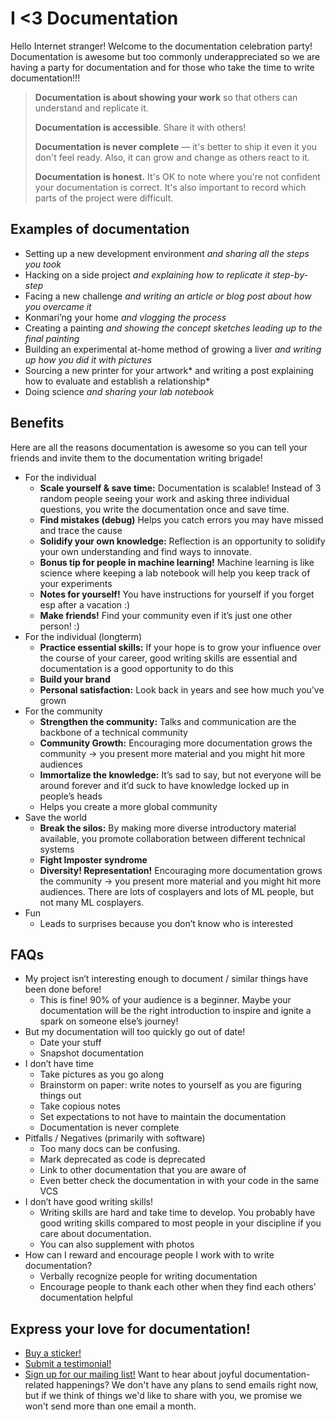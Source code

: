 # I <3 Documentation

Hello Internet stranger! Welcome to the documentation celebration party! Documentation is awesome but too commonly underappreciated so we are having a party for documentation and for those who take the time to write documentation!!!

> **Documentation is about showing your work** so that others can understand and replicate it.
>
> **Documentation is accessible**. Share it with others!
>
> **Documentation is never complete** — it's better to ship it even it you don't feel ready. Also, it can grow and change as others react to it.
>
> **Documentation is honest.** It's OK to note where you're not confident your documentation is correct. It's also important to record which parts of the project were difficult.

## Examples of documentation

* Setting up a new development environment *and sharing all the steps you took*
* Hacking on a side project *and explaining how to replicate it step-by-step*
* Facing a new challenge *and writing an article or blog post about how you overcame it*
* Konmari’ng your home *and vlogging the process*
* Creating a painting *and showing the concept sketches leading up to the final painting*
* Building an experimental at-home method of growing a liver *and writing up how you did it with pictures*
* Sourcing a new printer for your artwork* and writing a post explaining how to evaluate and establish a relationship*
* Doing science *and sharing your lab notebook*

## Benefits

Here are all the reasons documentation is awesome so you can tell your friends and invite them to the documentation writing brigade!

* For the individual
    * **Scale yourself & save time:** Documentation is scalable! Instead of 3 random people seeing your work and asking three individual questions, you write the documentation once and save time.
    * **Find mistakes (debug)** Helps you catch errors you may have missed and trace the cause 
    * **Solidify your own knowledge:** Reflection is an opportunity to solidify your own understanding and find ways to innovate. 
    * **Bonus tip for people in machine learning!** Machine learning is like science where keeping a lab notebook will help you keep track of your experiments
    * **Notes for yourself!** You have instructions for yourself if you forget esp after a vacation :)
    * **Make friends!** Find your community even if it’s just one other person! :) 
* For the individual (longterm)
    * **Practice essential skills:** If your hope is to grow your influence over the course of your career, good writing skills are essential and documentation is a good opportunity to do this
    * **Build your brand**
    * **Personal satisfaction:** Look back in years and see how much you’ve grown
* For the community
    * **Strengthen the community:** Talks and communication are the backbone of a technical community
    * **Community Growth:** Encouraging more documentation grows the community → you present more material and you might hit more audiences
    * **Immortalize the knowledge:** It’s sad to say, but not everyone will be around forever and it’d suck to have knowledge locked up in people’s heads
    * Helps you create a more global community
* Save the world
    * **Break the silos:** By making more diverse introductory material available, you promote collaboration between different technical systems
    * **Fight Imposter syndrome**
    * **Diversity! Representation!** Encouraging more documentation grows the community → you present more material and you might hit more audiences. There are lots of cosplayers and lots of ML people, but not many ML cosplayers. 
* Fun
    * Leads to surprises because you don’t know who is interested

## FAQs

* My project isn’t interesting enough to document / similar things have been done before!
    * This is fine! 90% of your audience is a beginner. Maybe your documentation will be the right introduction to inspire and ignite a spark on someone else’s journey!
* But my documentation will too quickly go out of date!
    * Date your stuff
    * Snapshot documentation
* I don’t have time
    * Take pictures as you go along
    * Brainstorm on paper: write notes to yourself as you are figuring things out
    * Take copious notes
    * Set expectations to not have to maintain the documentation
    * Documentation is never complete
* Pitfalls / Negatives (primarily with software)
    * Too many docs can be confusing. 
    * Mark deprecated as code is deprecated
    * Link to other documentation that you are aware of
    * Even better check the documentation in with your code in the same VCS
* I don’t have good writing skills!
    * Writing skills are hard and take time to develop. You probably have good writing skills compared to most people in your discipline if you care about documentation.
    * You can also supplement with photos
* How can I reward and encourage people I work with to write documentation?
    * Verbally recognize people for writing documentation
    * Encourage people to thank each other when they find each others’ documentation helpful

## Express your love for documentation!

* [Buy a sticker!](https://ilovedocs.threadless.com/)
* [Submit a testimonial!](https://goo.gl/forms/TFk8MhLyHU8w2Xlq2)
* [Sign up for our mailing list!](https://tinyletter.com/ilovedocumentation) Want to hear about joyful documentation-related happenings? We don't have any plans to send emails right now, but if we think of things we'd like to share with you, we promise we won't send more than one email a month.
